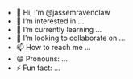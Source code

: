 - 👋 Hi, I’m @jassemravenclaw
- 👀 I’m interested in ...
- 🌱 I’m currently learning ...
- 💞️ I’m looking to collaborate on ...
- 📫 How to reach me ...
- 😄 Pronouns: ...
- ⚡ Fun fact: ...

<!---
jassemravenclaw/jassemravenclaw is a ✨ special ✨ repository because its `README.md` (this file) appears on your GitHub profile.
You can click the Preview link to take a look at your changes.
--->
